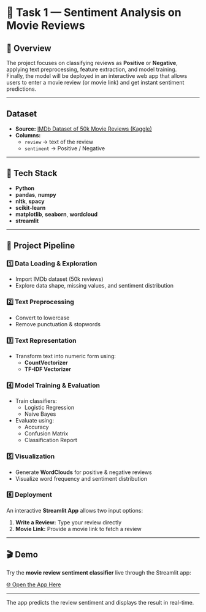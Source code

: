# 🎯 Task 1 — Sentiment Analysis on Movie Reviews  

## 📘 Overview

The project focuses on classifying reviews as **Positive** or **Negative**, applying text preprocessing, feature extraction, and model training.  
Finally, the model will be deployed in an interactive web app that allows users to enter a movie review (or movie link) and get instant sentiment predictions.

---
## Dataset
- **Source:** [IMDb Dataset of 50k Movie Reviews (Kaggle)](https://www.kaggle.com/datasets/lakshmi25npathi/imdb-dataset-of-50k-movie-reviews/data)  
- **Columns:**
  - `review` → text of the review  
  - `sentiment` → Positive / Negative  

---
## 🧰 Tech Stack

- **Python**
- **pandas**, **numpy**
- **nltk**, **spacy**
- **scikit-learn**
- **matplotlib**, **seaborn**, **wordcloud**
- **streamlit**

---

## 🧠 Project Pipeline

### **1️⃣ Data Loading & Exploration**
- Import IMDb dataset (50k reviews)
- Explore data shape, missing values, and sentiment distribution

### **2️⃣ Text Preprocessing**
- Convert to lowercase  
- Remove punctuation & stopwords   

### **3️⃣ Text Representation**
- Transform text into numeric form using:
  - **CountVectorizer**
  - **TF-IDF Vectorizer**

### **4️⃣ Model Training & Evaluation**
- Train classifiers:
  - Logistic Regression  
  - Naive Bayes 
- Evaluate using:
  - Accuracy
  - Confusion Matrix
  - Classification Report

### **5️⃣ Visualization**
- Generate **WordClouds** for positive & negative reviews  
- Visualize word frequency and sentiment distribution  

### **6️⃣ Deployment**
An interactive **Streamlit App** allows two input options:
1. **Write a Review:** Type your review directly  
2. **Movie Link:** Provide a movie link to fetch a review  

---

## 🎬 Demo

Try the **movie review sentiment classifier** live through the Streamlit app:

[🌐 Open the App Here](https://moviesentimentanalysis2025.streamlit.app/)

---
The app predicts the review sentiment and displays the result in real-time.
